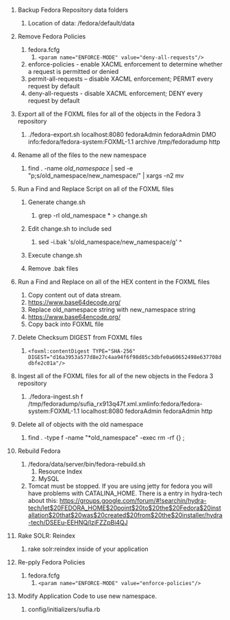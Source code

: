 1. Backup Fedora Repository data folders
	1. Location of data:  /fedora/default/data

1. Remove Fedora Policies
	1. fedora.fcfg
		1.  ```<param name="ENFORCE-MODE" value="deny-all-requests"/>```
      1. enforce-policies - enable XACML enforcement to determine whether a request is permitted or denied
      1. permit-all-requests – disable XACML enforcement; PERMIT every request by default
      1. deny-all-requests -  disable XACML enforcement; DENY every request by default

1. Export all of the FOXML files for all of the objects in the Fedora 3 repository
      1. ./fedora-export.sh localhost:8080 fedoraAdmin fedoraAdmin DMO info:fedora/fedora-system:FOXML-1.1 archive /tmp/fedoradump http	
1. Rename all of the files to the new namespace
      1. find . -name *old_namespace* | sed -e "p;s/old_namespace/new_namespace/" | xargs -n2 mv

1. Run a Find and Replace Script on all of the FOXML files
	1. Generate change.sh
		1. grep -rl old_namespace * > change.sh

	1. Edit change.sh to include sed
		1. sed -i.bak 's/old_namespace/new_namespace/g'  ^
	
	1. Execute change.sh

	1. Remove .bak files
	
1.  Run a Find and Replace on all of the HEX content in the FOXML files
  	1. Copy content out of data stream.
	  1. https://www.base64decode.org/
	1. Replace old_namespace string with new_namespace string
	  1. https://www.base64encode.org/
	1. Copy back into FOXML file

1.  Delete Checksum DIGEST from FOXML files
	1.  ```<foxml:contentDigest TYPE="SHA-256" DIGEST="d16a3953a577d8e27c4aa94f6f98d85c3dbfe0a60652498e637708ddbfe2c01a"/>```

1.  Ingest all of the FOXML files for all of the new objects in the Fedora 3 repository
	1. ./fedora-ingest.sh f /tmp/fedoradump/sufia_rx913q47f.xml.xmlinfo:fedora/fedora-system:FOXML-1.1 localhost:8080 fedoraAdmin fedoraAdmin http

1.  Delete all of objects with the old namespace
	1. find . -type f -name "*old_namespace" -exec rm -rf {} \;

1.  Rebuild Fedora
	1. /fedora/data/server/bin/fedora-rebuild.sh
		1. Resource Index
		1. MySQL
	1. Tomcat must be stopped.
	If you are using jetty for fedora you will have problems with CATALINA_HOME.  There is a entry in hydra-tech about this: https://groups.google.com/forum/#!searchin/hydra-tech/let$20FEDORA_HOME$20point$20to$20the$20Fedora$20installation$20that$20was$20created$20from$20the$20installer/hydra-tech/DSEEu-EEHNQ/lziFZZpBi4QJ

1.  Rake SOLR: Reindex
	1. rake solr:reindex inside of your application

1.  Re-pply Fedora Policies
	1. fedora.fcfg
		1.  ```<param name="ENFORCE-MODE" value="enforce-policies"/>```

1.  Modify Application Code to use new namespace.
	1. config/initializers/sufia.rb

